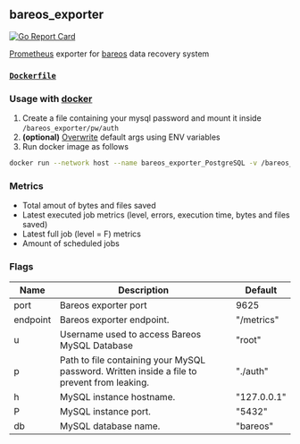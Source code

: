 ## bareos_exporter
[![Go Report Card](https://goreportcard.com/badge/github.com/carlespla/bareos_exporter_PostgreSQL)](https://goreportcard.com/report/github.com/carlespla/bareos_exporter_PostgreSQL)

[Prometheus](https://github.com/prometheus) exporter for [bareos](https://github.com/bareos) data recovery system

### [`Dockerfile`](https://github.com/carlespla/bareos_exporter_PostgreSQL/blob/master/Dockerfile)

### Usage with [docker](https://hub.docker.com/r/carlespla/bareos_exporter_PostgreSQL)
1. Create a file containing your mysql password and mount it inside `/bareos_exporter/pw/auth`
2. **(optional)** [Overwrite](https://docs.docker.com/engine/reference/run/#env-environment-variables) default args using ENV variables
3. Run docker image as follows
```bash
docker run --network host --name bareos_exporter_PostgreSQL -v /bareos_exporter/pw/auth:/bareos_exporter_PostgreSQL/pw/auth -d carlespla/bareos_exporter_PostgreSQL:latest
```
### Metrics

- Total amout of bytes and files saved
- Latest executed job metrics (level, errors, execution time, bytes and files saved)
- Latest full job (level = F) metrics
- Amount of scheduled jobs

### Flags

Name    | Description                                                                                 | Default
--------|---------------------------------------------------------------------------------------------|----------------------
port    | Bareos exporter port                                                                        | 9625
endpoint| Bareos exporter endpoint.                                                                   | "/metrics"
u       | Username used to access Bareos MySQL Database                                               | "root"
p       | Path to file containing your MySQL password. Written inside a file to prevent from leaking. | "./auth"
h       | MySQL instance hostname.                                                                    | "127.0.0.1"
P       | MySQL instance port.                                                                        | "5432"
db      | MySQL database name.                                                                        | "bareos"
